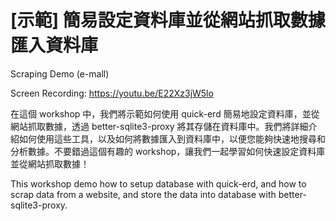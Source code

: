 # [示範] 簡易設定資料庫並從網站抓取數據匯入資料庫
Scraping Demo (e-mall)

Screen Recording: https://youtu.be/E22Xz3jW5lo

在這個 workshop 中，我們將示範如何使用 quick-erd 簡易地設定資料庫，並從網站抓取數據，透過 better-sqlite3-proxy 將其存儲在資料庫中。我們將詳細介紹如何使用這些工具，以及如何將數據匯入到資料庫中，以便您能夠快速地搜尋和分析數據。不要錯過這個有趣的 workshop，讓我們一起學習如何快速設定資料庫並從網站抓取數據！

This workshop demo how to setup database with quick-erd, and how to scrap data from a website, and store the data into database with better-sqlite3-proxy.
